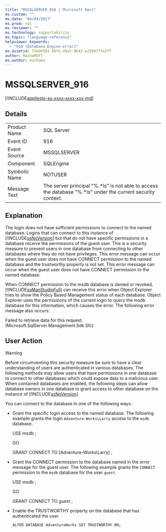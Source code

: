 ```yaml
---
title: "MSSQLSERVER_916 | Microsoft Docs"
ms.custom: ""
ms.date: "04/04/2017"
ms.prod: sql
ms.reviewer: ""
ms.technology: supportability
ms.topic: "language-reference"
helpviewer_keywords: 
  - "916 (Database Engine error)"
ms.assetid: 73eb6581-99fe-49a5-9b42-e239d7ffe27f
author: MashaMSFT
ms.author: mathoma
---
```

# MSSQLSERVER_916
[!INCLUDE[appliesto-ss-xxxx-xxxx-xxx-md](../../includes/appliesto-ss-xxxx-xxxx-xxx-md.md)]
  
## Details  
  
|||  
|-|-|  
|Product Name|SQL Server|  
|Event ID|916|  
|Event Source|MSSQLSERVER|  
|Component|SQLEngine|  
|Symbolic Name|NOTUSER|  
|Message Text|The server principal "%.*ls" is not able to access the database "%.\*ls" under the current security context.|  
  
## Explanation  
The login does not have sufficient permissions to connect to the named database. Logins that can connect to this instance of [!INCLUDE[ssNoVersion](../../includes/ssnoversion-md.md)] but that do not have specific permissions in a database receive the permissions of the guest user. This is a security measure to prevent users in one database from connecting to other databases where they do not have privileges. This error message can occur when the guest user does not have CONNECT permission to the named database and the trustworthy property is not set. This error message can occur when the guest user does not have CONNECT permission to the named database.  
  
When CONNECT permission to the msdb database is denied or revoked, [!INCLUDE[ssManStudioFull](../../includes/ssmanstudiofull-md.md)] can receive this error when Object Explorer tries to show the Policy Based Management status of each database. Object Explorer uses the permissions of the current login to query the msdb database for this information, which causes the error. The following error message also occurs:  
  
Failed to retrieve data for this request. (Microsoft.SqlServer.Management.Sdk.Sfc)  
  
## User Action  
  
> [!WARNING]  
> Before circumventing this security measure be sure to have a clear understanding of users are authenticated in various databases. The following methods may allow users that have permissions in one database to connect to other databases which could expose data to a malicious user. When contained databases are enabled, the following steps can allow database owners in one database to grant access to other database on the instance of [!INCLUDE[ssNoVersion](../../includes/ssnoversion-md.md)].  
  
You can connect to the database in one of the following ways:  
  
-   Grant the specific login access to the named database. The following example grants the login `Adventure-Works\Larry` access to the `msdb` database.  
  
    USE msdb ;  
  
    GO  
  
    GRANT CONNECT TO [Adventure-Works\Larry] ;  
  
-   Grant the CONNECT permission to the database named in the error message for the guest user. The following example grants the `CONNECT` permission to the `msdb` database for the user `guest`.  
  
    USE msdb ;  
  
    GO  
  
    GRANT CONNECT TO guest ;  
  
-   Enable the TRUSTWORTHY property on the database that has authenticated the user.  
  
    `ALTER DATABASE AdventureWorks SET TRUSTWORTHY ON;`  
  
